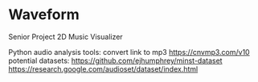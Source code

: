 # Waveform
Senior Project 2D Music Visualizer

Python audio analysis tools:
convert link to mp3
https://cnvmp3.com/v10 
potential datasets:
https://github.com/ejhumphrey/minst-dataset 
https://research.google.com/audioset/dataset/index.html

